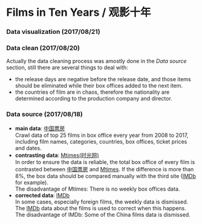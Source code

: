 # Films in Ten Years / 观影十年

### Data visualization (2017/08/21)

### Data clean (2017/08/20)
Actually the data cleaning process was amostly done in the _Data source_ section, still there are several things to deal with:
- the release days are negative before the release date, and those items should be eliminated while their box offices added to the next item.
- the countries of film are in chaos, therefore the nationality are determined according to the production company and director.

### Data source (2017/08/18)
- __main data__: [中国票房](http://www.cbooo.cn/year)<br>
Crawl data of top 25 films in box office every year from 2008 to 2017, including film names, categories, countries, box offices, ticket prices and dates.
- __contrasting data__: [Mtimes(时光网)](http://movie.mtime.com)<br>
In order to ensure the data is reliable, the total box office of every film is contrasted between [中国票房](http://www.cbooo.cn/year) and [Mtimes](http://movie.mtime.com). If the difference is more than 8%, the box data should be compared manually with the third site ([IMDb](http://www.boxofficemojo.com/movies) for example).<br>
The disadvantage of Mtimes: There is no weekly box offices data.
- __corrected data__: [IMDb](http://www.boxofficemojo.com/movies)<br>
In some cases, especially foreign films, the weekly data is dismissed. The [IMDb](http://www.boxofficemojo.com/movies) data about the films is used to correct when this happens.<br>
The disadvantage of IMDb: Some of the China films data is dismissed.
